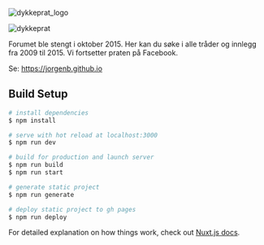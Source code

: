 ![dykkeprat_logo](https://user-images.githubusercontent.com/8543501/114036497-69036c80-9880-11eb-94cf-a2504541cdeb.png)

![dykkeprat](https://user-images.githubusercontent.com/8543501/114036511-6bfe5d00-9880-11eb-9d75-7d80a4736001.png)

Forumet ble stengt i oktober 2015. Her kan du søke i alle tråder og innlegg fra 2009 til 2015. Vi fortsetter praten på Facebook.

Se: https://jorgenb.github.io

## Build Setup

```bash
# install dependencies
$ npm install

# serve with hot reload at localhost:3000
$ npm run dev

# build for production and launch server
$ npm run build
$ npm run start

# generate static project
$ npm run generate

# deploy static project to gh pages
$ npm run deploy
```

For detailed explanation on how things work, check out [Nuxt.js docs](https://nuxtjs.org).

